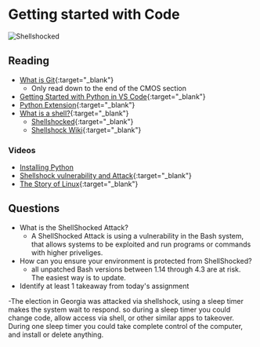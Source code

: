 # Getting started with Code

![Shellshocked](https://upload.wikimedia.org/wikipedia/commons/thumb/7/7c/Shellshock-bug.svg/1200px-Shellshock-bug.svg.png)

## Reading

- [What is Git](https://www.atlassian.com/git/tutorials/what-is-git){:target="_blank"} 
  - Only read down to the end of the CMOS section
- [Getting Started with Python in VS Code](https://code.visualstudio.com/docs/python/python-tutorial#_prerequisites){:target="_blank"}
- [Python Extension](https://marketplace.visualstudio.com/items?itemName=ms-python.python){:target="_blank"}
- [What is a shell?](https://www.tutorialspoint.com/unix/unix-what-is-shell.htm){:target="_blank"} 
  - [Shellshocked](https://www.wired.com/2014/09/shellshocked-bash/){:target="_blank"} 
  - [Shellshock Wiki](https://en.wikipedia.org/wiki/Shellshock_(software_bug)){:target="_blank"} 

### Videos

- [Installing Python](https://www.youtube.com/watch?v=yXfCq4xzrrI)
- [Shellshock vulnerability and Attack](https://www.youtube.com/watch?v=aCj-Khvg5n0){:target="_blank"} 
- [The Story of Linux](https://www.youtube.com/watch?v=5ocq6_3-nEw){:target="_blank"}

## Questions

- What is the ShellShocked Attack?
  - A ShellShocked Attack is using a vulnerability in the Bash system, that allows systems to be exploited and run programs or commands with higher priveliges. 
- How can you ensure your environment is protected from ShellShocked?
  - all unpatched Bash versions between 1.14 through 4.3 are at risk. The easiest way is to update.
- Identify at least 1 takeaway from today's assignment
  
-The election in Georgia was attacked via shellshock, using a sleep timer makes the system wait to respond. so during a sleep timer you could change code, allow access via shell, or other similar apps to takeover. During one sleep timer you could take complete control of the computer, and install or delete anything. 